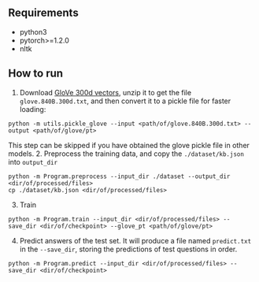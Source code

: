 ## Requirements
- python3
- pytorch>=1.2.0
- nltk

## How to run
1. Download [GloVe 300d vectors](http://nlp.stanford.edu/data/glove.840B.300d.zip), unzip it to get the file `glove.840B.300d.txt`, and then convert it to a pickle file for faster loading:
```
python -m utils.pickle_glove --input <path/of/glove.840B.300d.txt> --output <path/of/glove/pt>
```
This step can be skipped if you have obtained the glove pickle file in other models.
2. Preprocess the training data, and copy the `./dataset/kb.json` into `output_dir`
```
python -m Program.preprocess --input_dir ./dataset --output_dir <dir/of/processed/files>
cp ./dataset/kb.json <dir/of/processed/files>
```
3. Train
```
python -m Program.train --input_dir <dir/of/processed/files> --save_dir <dir/of/checkpoint> --glove_pt <path/of/glove/pt>
```
4. Predict answers of the test set. It will produce a file named `predict.txt` in the `--save_dir`, storing the predictions of test questions in order.
```
python -m Program.predict --input_dir <dir/of/processed/files> --save_dir <dir/of/checkpoint>
```
